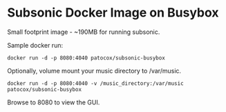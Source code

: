 # Subsonic Docker Image on Busybox
Small footprint image - ~190MB for running subsonic.

Sample docker run:

`docker run -d -p 8080:4040 patocox/subsonic-busybox`

Optionally, volume mount your music directory to /var/music.

`docker run -d -p 8080:4040 -v /music_directory:/var/music patocox/subsonic-busybox`

Browse to 8080 to view the GUI.
